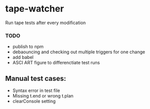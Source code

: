 # tape-watcher
Run tape tests after every modification

### TODO
* publish to npm
* debaouncing and checking out multiple triggers for one change
* add babel
* ASCI ART figure to differenctiate test runs

## Manual test cases:
* Syntax error in test file
* Missing t.end or wrong t.plan
* clearConsole setting